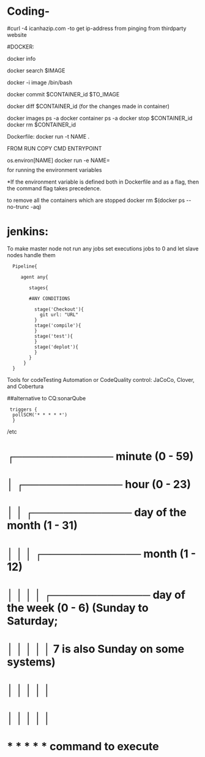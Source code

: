 # Coding-

#curl -4 icanhazip.com -to get ip-address from pinging from thirdparty website

#DOCKER:

docker info 

docker search $IMAGE

docker -i image /bin/bash

docker commit $CONTAINER_id $TO_IMAGE

docker diff $CONTAINER_id  (for the changes made in container)

docker images ps -a
docker container ps -a
docker stop $CONTAINER_id
docker rm $CONTAINER_id

Dockerfile:
docker run -t NAME .

FROM
RUN
COPY
CMD
ENTRYPOINT

os.environ[NAME]
docker run -e NAME=$$$$ for running the environment variables

*If the environment variable is defined both in Dockerfile and as a flag, then the command flag takes precedence.

to remove all the containers which are stopped
docker rm $(docker ps --no-trunc -aq)





# jenkins:

To make master node not run any jobs set executions jobs to 0 and let slave nodes handle them




      Pipeline{

         agent any{
   
            stages{

            #ANY CONDITIONS

              stage('Checkout'){
                git url: "URL"
              }
              stage('compile'){
              }
              stage('test'){
              }
              stage('deplot'){
              }
            }
          }
      }


Tools for codeTesting Automation or CodeQuality control:
JaCoCo, Clover, and Cobertura

##alternative to CQ:sonarQube
 
     triggers {
      pollSCM('* * * * *')
      }
      
      
/etc
# ┌───────────── minute (0 - 59)
# │ ┌───────────── hour (0 - 23)
# │ │ ┌───────────── day of the month (1 - 31)
# │ │ │ ┌───────────── month (1 - 12)
# │ │ │ │ ┌───────────── day of the week (0 - 6) (Sunday to Saturday;
# │ │ │ │ │                                   7 is also Sunday on some systems)
# │ │ │ │ │
# │ │ │ │ │
# * * * * * command to execute

